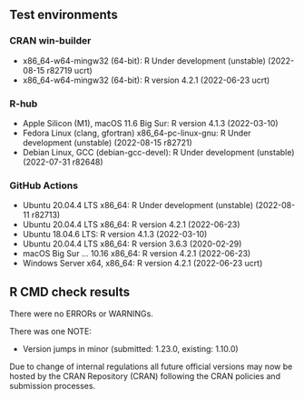## Test environments

### CRAN win-builder

* x86_64-w64-mingw32 (64-bit): R Under development (unstable) (2022-08-15 r82719 ucrt)
* x86_64-w64-mingw32 (64-bit): R version 4.2.1 (2022-06-23 ucrt)

### R-hub

* Apple Silicon (M1), macOS 11.6 Big Sur: R version 4.1.3 (2022-03-10)
* Fedora Linux (clang, gfortran) x86_64-pc-linux-gnu: R Under development (unstable) (2022-08-15 r82721)
* Debian Linux, GCC (debian-gcc-devel): R Under development (unstable) (2022-07-31 r82648)

### GitHub Actions

* Ubuntu 20.04.4 LTS x86_64: R Under development (unstable) (2022-08-11 r82713)
* Ubuntu 20.04.4 LTS x86_64: R version 4.2.1 (2022-06-23)
* Ubuntu 18.04.6 LTS: R version 4.1.3 (2022-03-10)
* Ubuntu 20.04.4 LTS x86_64: R version 3.6.3 (2020-02-29)
* macOS Big Sur ... 10.16 x86_64: R version 4.2.1 (2022-06-23)
* Windows Server x64, x86_64: R version 4.2.1 (2022-06-23 ucrt)


## R CMD check results
There were no ERRORs or WARNINGs.

There was one NOTE:

* Version jumps in minor (submitted: 1.23.0, existing: 1.10.0)

Due to change of internal regulations all future official versions may now be hosted by the CRAN Repository (CRAN) following the CRAN policies and submission processes.
